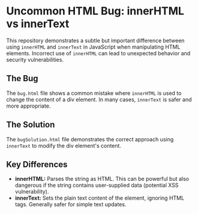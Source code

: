 # Uncommon HTML Bug: innerHTML vs innerText

This repository demonstrates a subtle but important difference between using `innerHTML` and `innerText` in JavaScript when manipulating HTML elements.  Incorrect use of `innerHTML` can lead to unexpected behavior and security vulnerabilities.

## The Bug
The `bug.html` file shows a common mistake where `innerHTML` is used to change the content of a div element.  In many cases, `innerText` is safer and more appropriate.

## The Solution
The `bugSolution.html` file demonstrates the correct approach using `innerText` to modify the div element's content.

## Key Differences
* **innerHTML:**  Parses the string as HTML.  This can be powerful but also dangerous if the string contains user-supplied data (potential XSS vulnerability).
* **innerText:**  Sets the plain text content of the element, ignoring HTML tags.  Generally safer for simple text updates.